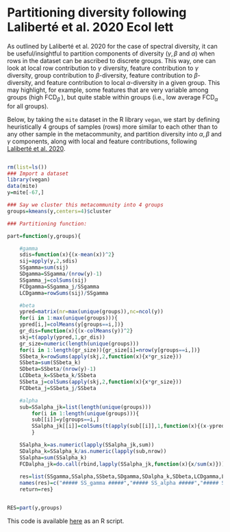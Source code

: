 # Partitioning diversity following Laliberté et al. 2020 Ecol lett

As outlined by Laliberté et al. 2020 for the case of spectral diversity, it can be useful/insightful to partition components of diversity ($\gamma, \beta \text{ and } \alpha$) when rows in the dataset can be ascribed to discrete groups. This way, one can look at local row contribution to $\gamma$ diversity, feature contribution to $\gamma$ diversity, group contribution to $\beta$-diversity, feature contribution to $\beta$-diversity, and feature contribution to local $\alpha$-diversity in a given group. This may highlight, for example, some features that are very variable among groups (high FCD<sub>$\beta$ </sub> ), but quite stable within groups (i.e., low average FCD<sub>$\alpha$</sub> for all groups). 

Below, by taking the ``mite`` dataset in the R library ``vegan``, we start by defining heuristically 4 groups of samples (rows) more similar to each other than to any other sample in the metacommunity, and partition diversity into $\alpha, \beta$ and $\gamma$ components, along with local and feature contributions, following [Laliberté et al. 2020](https://doi.org/10.1111/ele.13429).

```r

rm(list=ls())
### Import a dataset
library(vegan)
data(mite)
y=mite[-67,]

### Say we cluster this metacommunity into 4 groups
groups=kmeans(y,centers=4)$cluster

### Partitioning function:

part=function(y,groups){

	#gamma
	sdis=function(x){(x-mean(x))^2}
	sij=apply(y,2,sdis)
	SSgamma=sum(sij)
	SDgamma=SSgamma/(nrow(y)-1)
	SSgamma_j=colSums(sij)
	FCDgamma=SSgamma_j/SSgamma
	LCDgamma=rowSums(sij)/SSgamma

	#beta
	ypred=matrix(nr=max(unique(groups)),nc=ncol(y))
	for(i in 1:max(unique(groups))){
	ypred[i,]=colMeans(y[groups==i,])}
	gr_dis=function(x){(x-colMeans(y))^2}
	skj=t(apply(ypred,1,gr_dis))
	gr_size=numeric(length(unique(groups)))
	for(i in 1:length(gr_size)){gr_size[i]=nrow(y[groups==i,])}
	SSbeta_k=rowSums(apply(skj,2,function(x){x*gr_size}))
	SSbeta=sum(SSbeta_k)
	SDbeta=SSbeta/(nrow(y)-1)
	LCDbeta_k=SSbeta_k/SSbeta
	SSbeta_j=colSums(apply(skj,2,function(x){x*gr_size}))
	FCDbeta_j=SSbeta_j/SSbeta

	#alpha
	sub=SSalpha_jk=list(length(unique(groups)))
		for(i in 1:length(unique(groups))){
		sub[[i]]=y[groups==i,]
		SSalpha_jk[[i]]=colSums(t(apply(sub[[i]],1,function(x){(x-ypred[i,])^2})))
		}

	SSalpha_k=as.numeric(lapply(SSalpha_jk,sum))
	SDalpha_k=SSalpha_k/as.numeric(lapply(sub,nrow))
	SSalpha=sum(SSalpha_k)
	FCDalpha_jk=do.call(rbind,lapply(SSalpha_jk,function(x){x/sum(x)}))
	
	res=list(SSgamma,SSalpha,SSbeta,SDgamma,SDalpha_k,SDbeta,LCDgamma,LCDbeta_k,FCDgamma,FCDalpha_jk,FCDbeta_j)
	names(res)=c("##### SS_gamma #####","##### SS_alpha #####","##### SS_beta #####","##### SD_gamma #####","##### SD_alpha_per_group #####","##### SD_beta #####","##### LCD_gamma #####","##### LCD_beta_k(group contrib to regional beta-div) #####","##### FCD_gamma #####","##### FCD to alpha diversity within groups #####","##### FCD to beta-diversity in the region #####")
	return=res}


RES=part(y,groups)

```

This code is available [here](./Partitioning%20diversity.R) as an R script.

